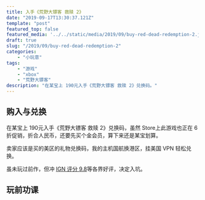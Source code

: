 ```yaml
---
title: 入手《荒野大镖客 救赎 2》
date: "2019-09-17T13:30:37.121Z"
template: "post"
featured_top: false
featured_media: '../../static/media/2019/09/buy-red-dead-redemption-2.jpeg'
draft: true
slug: "/2019/09/buy-red-dead-redemption-2"
categories: 
    - "小玩意"
tags:
    - "游戏"
    - "xbox"
    - "荒野大镖客"
description: "在某宝上 190元入手《荒野大镖客 救赎 2》兑换码。"
---
```


<!-- endExcerpt -->

## 购入与兑换
在某宝上 190元入手《荒野大镖客 救赎 2》兑换码，虽然 Store上此游戏也正在 6折促销，折合人民币，还要先买个金会员，算下来还是某宝划算。

卖家应该是买的美区的礼物兑换码，我的主机国航换港区，挂美国 VPN 轻松兑换。

虽未玩过前作，但冲 [IGN 评分 9.8](https://www.ign.com/games/red-dead-redemption/)等各界好评，决定入坑。

## 玩前功课

